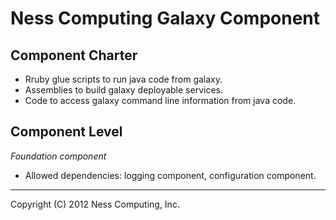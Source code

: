 Ness Computing Galaxy Component
===============================

Component Charter
-----------------

* Rruby glue scripts to run java code from galaxy.
* Assemblies to build galaxy deployable services.
* Code to access galaxy command line information from java code.

Component Level
---------------

*Foundation component*

* Allowed dependencies: logging component, configuration component.

----
Copyright (C) 2012 Ness Computing, Inc.

